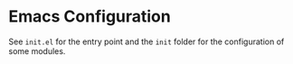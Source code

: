 # Emacs Configuration

See `init.el` for the entry point and the `init` folder for the configuration of some modules.

